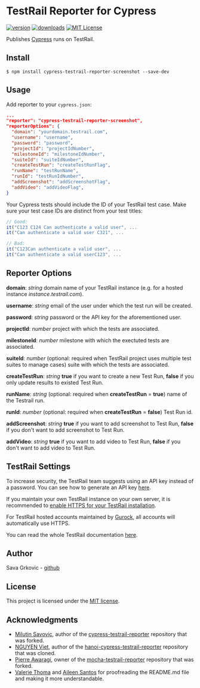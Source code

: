 # TestRail Reporter for Cypress

[![version](https://img.shields.io/npm/v/cypress-testrail-reporter.svg)](https://www.npmjs.com/package/cypress-testrail-reporter)
[![downloads](https://img.shields.io/npm/dt/cypress-testrail-reporter.svg)](https://www.npmjs.com/package/cypress-testrail-reporter)
[![MIT License](https://img.shields.io/github/license/Vivify-Ideas/cypress-testrail-reporter.svg)](https://github.com/Vivify-Ideas/cypress-testrail-reporter/blob/master/LICENSE.md)

Publishes [Cypress](https://www.cypress.io/) runs on TestRail.

## Install

```shell
$ npm install cypress-testrail-reporter-screenshot --save-dev
```

## Usage

Add reporter to your `cypress.json`:

```json
...
"reporter": "cypress-testrail-reporter-screenshot",
"reporterOptions": {
  "domain": "yourdomain.testrail.com",
  "username": "username",
  "password": "password",
  "projectId": "projectIdNumber",
  "milestoneId": "milestoneIdNumber",
  "suiteId": "suiteIdNumber",
  "createTestRun": "createTestRunFlag",
  "runName": "testRunName",
  "runId": "testRunIdNumber",
  "addScreenshot": "addScreenshotFlag",
  "addVideo": "addVideoFlag",
}
```

Your Cypress tests should include the ID of your TestRail test case. Make sure your test case IDs are distinct from your test titles:

```Javascript
// Good:
it("C123 C124 Can authenticate a valid user", ...
it("Can authenticate a valid user C321", ...

// Bad:
it("C123Can authenticate a valid user", ...
it("Can authenticate a valid userC123", ...
```

## Reporter Options

**domain**: _string_ domain name of your TestRail instance (e.g. for a hosted instance _instance.testrail.com_).

**username**: _string_ email of the user under which the test run will be created.

**password**: _string_ password or the API key for the aforementioned user.

**projectId**: _number_ project with which the tests are associated.

**milestoneId**: _number_ milestone with which the exectuted tests are associated.

**suiteId**: _number_ (optional: required when TestRail project uses multiple test suites to manage cases) suite with which the tests are associated.

**createTestRun**: _string_ **true** if you want to create a new Test Run, **false** if you only update results to existed Test Run.

**runName**: _string_ (optional: required when **createTestRun** = **true**) name of the Testrail run.

**runId**: _number_ (optional: required when **createTestRun** = **false**) Test Run id.

**addScreenshot**: _string_ **true** if you want to add screenshot to Test Run, **false** if you don't want to add screenshot to Test Run.

**addVideo**: _string_ **true** if you want to add video to Test Run, **false** if you don't want to add video to Test Run.

## TestRail Settings

To increase security, the TestRail team suggests using an API key instead of a password. You can see how to generate an API key [here](http://docs.gurock.com/testrail-api2/accessing#username_and_api_key).

If you maintain your own TestRail instance on your own server, it is recommended to [enable HTTPS for your TestRail installation](http://docs.gurock.com/testrail-admin/admin-securing#using_https).

For TestRail hosted accounts maintained by [Gurock](http://www.gurock.com/), all accounts will automatically use HTTPS.

You can read the whole TestRail documentation [here](http://docs.gurock.com/).

## Author

Sava Grkovic - [github](https://github.com/savagrk)

## License

This project is licensed under the [MIT license](/LICENSE.md).

## Acknowledgments

* [Milutin Savovic](https://github.com/mickosav), author of the [cypress-testrail-reporter](https://github.com/Vivify-Ideas/cypress-testrail-reporter) repository that was forked.
* [NGUYEN Viet](https://github.com/vietnq254), author of the [hanoi-cypress-testrail-reporter](https://github.com/vietnq254/hanoi-cypress-testrail-reporter) repository that was cloned.
* [Pierre Awaragi](https://github.com/awaragi), owner of the [mocha-testrail-reporter](https://github.com/awaragi/mocha-testrail-reporter) repository that was forked.
* [Valerie Thoma](https://github.com/ValerieThoma) and [Aileen Santos](https://github.com/asantos3026) for proofreading the README.md file and making it more understandable.
